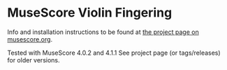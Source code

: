 # MuseScore Violin Fingering
Info and installation instructions to be found at [the project page on musescore.org](https://musescore.org/project/violin-fingering).

Tested with MuseScore 4.0.2 and 4.1.1
See project page (or tags/releases) for older versions.